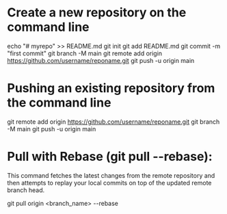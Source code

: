 

# Create a new repository on the command line

echo "# myrepo" >> README.md
git init
git add README.md
git commit -m "first commit"
git branch -M main
git remote add origin https://github.com/username/reponame.git
git push -u origin main


# Pushing an existing repository from the command line


git remote add origin https://github.com/username/reponame.git
git branch -M main
git push -u origin main

# Pull with Rebase (git pull --rebase):

This command fetches the latest changes from the remote repository and then attempts to replay your local commits
on top of the updated remote branch head.

git pull origin <branch_name> --rebase
